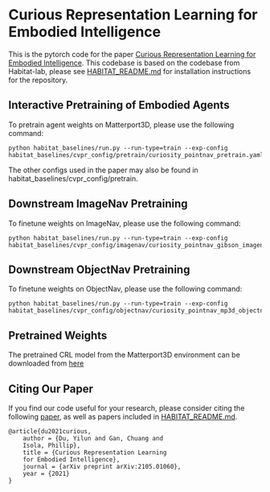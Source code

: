 Curious Representation Learning for Embodied Intelligence
==============================

This is the pytorch code for the paper [Curious Representation Learning for Embodied Intelligence](https://arxiv.org/pdf/2105.01060.pdf). This codebase is based on the codebase from Habitat-lab, please see [HABITAT\_README.md](https://github.com/yilundu/crl/blob/master/HABITAT_README.md) for installation instructions for the repository.

## Interactive Pretraining of Embodied Agents

To pretrain agent weights on Matterport3D, please use the following command:

```
python habitat_baselines/run.py --run-type=train --exp-config habitat_baselines/cvpr_config/pretrain/curiosity_pointnav_pretrain.yaml
```

The other configs used in the paper may also be found in habitat\_baselines/cvpr\_config/pretrain.


## Downstream ImageNav Pretraining

To finetune weights on ImageNav, please use the following command: 

```
python habitat_baselines/run.py --run-type=train --exp-config habitat_baselines/cvpr_config/imagenav/curiosity_pointnav_gibson_imagenav.yaml
```

## Downstream ObjectNav Pretraining

To finetune weights on ObjectNav, please use the following command: 

```
python habitat_baselines/run.py --run-type=train --exp-config habitat_baselines/cvpr_config/objectnav/curiosity_pointnav_mp3d_objectnav.yaml
```

## Pretrained Weights

The pretrained CRL model from the Matterport3D environment can be downloaded from [here](https://www.dropbox.com/s/gwxm4x4a1fnloz2/curiosity_pointnav_pretrain.16.pth?dl=0)

## Citing Our Paper

If you find our code useful for your research, please consider citing the following [paper](https://arxiv.org/pdf/2105.01060.pdf), as well as papers included in [HABITAT\_README.md](https://github.com/yilundu/crl/blob/master/HABITAT_README.md).

```	
@article{du2021curious,
    author = {Du, Yilun and Gan, Chuang and
    Isola, Phillip},
    title = {Curious Representation Learning
    for Embodied Intelligence},
    journal = {arXiv preprint arXiv:2105.01060},
    year = {2021}
}
```
